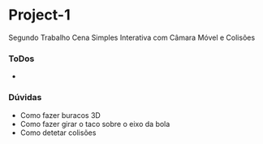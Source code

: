 # Project-1

Segundo Trabalho
Cena Simples Interativa com Câmara Móvel e Colisões

### ToDos
- 

### Dúvidas
- Como fazer buracos 3D
- Como fazer girar o taco sobre o eixo da bola
- Como detetar colisões
